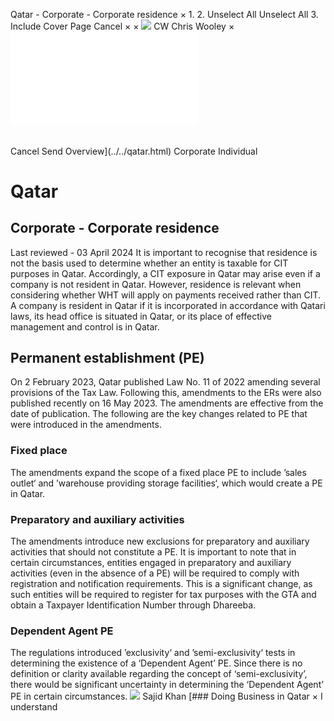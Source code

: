 Qatar - Corporate - Corporate residence
×
1.
2.
Unselect All
Unselect All
3.
Include Cover Page
Cancel
×
×
![](../../-/media/world-wide-tax-summaries/attachments/global---chris-wooley.ashx%3Frev=ac5e5f3223b34096b1afc2a6009c7320&revision=ac5e5f32-23b3-4096-b1af-c2a6009c7320&hash=859B7ADC84DC2CBEC9760E9E6EE7DE6D0A8BFCDF)
CW
Chris Wooley
×
![](corporate-residence.html)
######
Cancel
Send
Overview](../../qatar.html)
Corporate
Individual
# Qatar
## Corporate - Corporate residence
Last reviewed - 03 April 2024
It is important to recognise that residence is not the basis used to determine whether an entity is taxable for CIT purposes in Qatar. Accordingly, a CIT exposure in Qatar may arise even if a company is not resident in Qatar. However, residence is relevant when considering whether WHT will apply on payments received rather than CIT.
A company is resident in Qatar if it is incorporated in accordance with Qatari laws, its head office is situated in Qatar, or its place of effective management and control is in Qatar.
## Permanent establishment (PE)
On 2 February 2023, Qatar published Law No. 11 of 2022 amending several provisions of the Tax Law. Following this, amendments to the ERs were also published recently on 16 May 2023. The amendments are effective from the date of publication.
The following are the key changes related to PE that were introduced in the amendments.
### Fixed place
The amendments expand the scope of a fixed place PE to include ’sales outlet‘ and ’warehouse providing storage facilities‘, which would create a PE in Qatar.
### Preparatory and auxiliary activities
The amendments introduce new exclusions for preparatory and auxiliary activities that should not constitute a PE. It is important to note that in certain circumstances, entities engaged in preparatory and auxiliary activities (even in the absence of a PE) will be required to comply with registration and notification requirements. This is a significant change, as such entities will be required to register for tax purposes with the GTA and obtain a Taxpayer Identification Number through Dhareeba.
### Dependent Agent PE
The regulations introduced ’exclusivity‘ and ’semi-exclusivity‘ tests in determining the existence of a ‘Dependent Agent’ PE. Since there is no definition or clarity available regarding the concept of ‘semi-exclusivity’, there would be significant uncertainty in determining the ‘Dependent Agent’ PE in certain circumstances.
![](../../-/media/world-wide-tax-summaries/attachments/qatar---sajid-khan.ashx%3Frev=d2dabffc97564d00b7233abaffbb037e&revision=d2dabffc-9756-4d00-b723-3abaffbb037e&hash=E12EFBF54E1CF8D8A1362399F255BD9CE519D3F2)
Sajid Khan
[### Doing Business in Qatar
×
I understand